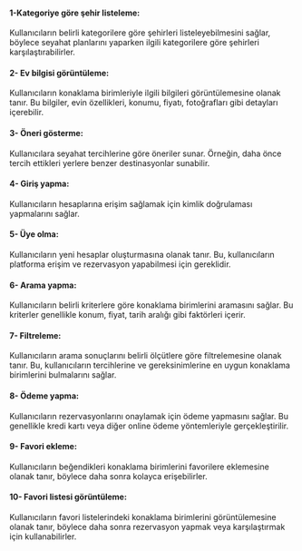#### 1-Kategoriye göre şehir listeleme: 
Kullanıcıların belirli kategorilere göre şehirleri listeleyebilmesini sağlar, böylece seyahat planlarını yaparken ilgili kategorilere göre şehirleri karşılaştırabilirler.

#### 2- Ev bilgisi görüntüleme:
Kullanıcıların konaklama birimleriyle ilgili bilgileri görüntülemesine olanak tanır. Bu bilgiler, evin özellikleri, konumu, fiyatı, fotoğrafları gibi detayları içerebilir.

#### 3- Öneri gösterme: 
Kullanıcılara seyahat tercihlerine göre öneriler sunar. Örneğin, daha önce tercih ettikleri yerlere benzer destinasyonlar sunabilir.

#### 4- Giriş yapma: 
Kullanıcıların hesaplarına erişim sağlamak için kimlik doğrulaması yapmalarını sağlar.

#### 5- Üye olma: 
Kullanıcıların yeni hesaplar oluşturmasına olanak tanır. Bu, kullanıcıların platforma erişim ve rezervasyon yapabilmesi için gereklidir.

#### 6- Arama yapma:
Kullanıcıların belirli kriterlere göre konaklama birimlerini aramasını sağlar. Bu kriterler genellikle konum, fiyat, tarih aralığı gibi faktörleri içerir.

#### 7- Filtreleme: 
Kullanıcıların arama sonuçlarını belirli ölçütlere göre filtrelemesine olanak tanır. Bu, kullanıcıların tercihlerine ve gereksinimlerine en uygun konaklama birimlerini bulmalarını sağlar.

#### 8- Ödeme yapma: 
Kullanıcıların rezervasyonlarını onaylamak için ödeme yapmasını sağlar. Bu genellikle kredi kartı veya diğer online ödeme yöntemleriyle gerçekleştirilir.

#### 9- Favori ekleme:
Kullanıcıların beğendikleri konaklama birimlerini favorilere eklemesine olanak tanır, böylece daha sonra kolayca erişebilirler.

#### 10- Favori listesi görüntüleme:
Kullanıcıların favori listelerindeki konaklama birimlerini görüntülemesine olanak tanır, böylece daha sonra rezervasyon yapmak veya karşılaştırmak için kullanabilirler.












